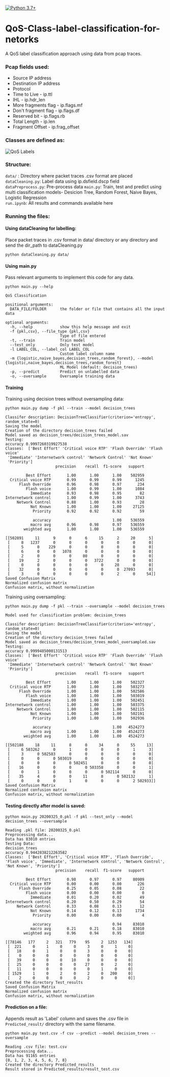 [![Python 3.7+](https://img.shields.io/badge/python-3.7+-blue.svg)](https://www.python.org/downloads/release/python-376/)

# QoS-Class-label-classification-for-netorks

A QoS label classification approach using data from pcap traces.

### Pcap fields used:
- Source IP address
- Destination IP address
- Protocol
- Time to Live - ip.ttl
- IHL - ip.hdr_len
- More fragments flag - ip.flags.mf
- Don't fragment flag - ip.flags.df
- Reserved bit - ip.flags.rb
- Total Length - ip.len
- Fragment Offset - ip.frag_offset

### Classes are defined as:
![QoS Labels](QoS_labels.png)

### Structure:
`data/` : Directory where packet traces .csv format are placed
`dataCleaning.py`: Label data using ip.dsfield.dscp field  
`dataPreprocess.py`: Pre-process data
`main.py`: Train, test and predict using multi classification models- Desicion Tree, Random Forest, Naive Bayes, Logistic Regression  
`run.ipynb`: All results and commands available here

### Running the files:

#### Using dataCleaning for labelling:

Place packet traces in .csv format in data/ directory or any directory and send the dir_path to dataCleaning.py
```
python dataCleaning.py data/
```

#### Using main.py

Pass relevant arguments to implement this code for any data.

```
python main.py --help
```
```
QoS Classification

positional arguments:
  DATA_FILE/FOLDER      the folder or file that contains all the input data

optional arguments:
  -h, --help            show this help message and exit
  -f {pkl,csv}, --file_type {pkl,csv}
                        Type of file entered
  -t, --train           Train model
  --test_only           Only test model
  -l LABEL_COL, --label_col LABEL_COL
                        Custom label column name
  -m {logistic,naive_bayes,decision_trees,random_forest}, --model {logistic,naive_bayes,decision_trees,random_forest}
                        ML Model (default: decision_trees)
  -p, --predict         Predict on unlabelled data
  -o, --oversample      Oversample training data
 ```

#### Training
Training using decision trees without oversampling data:
```
python main.py dump -f pkl --train --model decision_trees
```
```
Classifer description: DecisionTreeClassifier(criterion='entropy', random_state=0)
Saving the model
Creation of the directory decision_trees failed
Model saved as decision_trees/decision_trees_model.sav
Testing:
accuracy 0.9997260319927538
Classes:  ['Best Effort' 'Critical voice RTP' 'Flash Override' 'Flash voice'
 'Immediate' 'Internetwork control' 'Network Control' 'Not Known'
 'Priority']
                      precision    recall  f1-score   support

         Best Effort       1.00      1.00      1.00    502959
  Critical voice RTP       0.99      0.99      0.99      1245
      Flash Override       0.96      0.98      0.97       234
         Flash voice       1.00      0.99      1.00      1084
           Immediate       0.93      0.98      0.95        82
Internetwork control       1.00      0.99      1.00      3743
     Network Control       0.88      1.00      0.93        28
           Not Known       1.00      1.00      1.00     27125
            Priority       0.92      0.92      0.92        59

            accuracy                           1.00    536559
           macro avg       0.96      0.98      0.97    536559
        weighted avg       1.00      1.00      1.00    536559

[[502891     11      9      0      6     15      2     20      5]
 [     8   1237      0      0      0      0      0      0      0]
 [     5      0    229      0      0      0      0      0      0]
 [     6      0      0   1078      0      0      0      0      0]
 [     2      0      0      0     80      0      0      0      0]
 [    19      2      0      0      0   3722      0      0      0]
 [     0      0      0      0      0      0     28      0      0]
 [    32      0      0      0      0      0      0  27093      0]
 [     3      0      0      0      0      0      2      0     54]]
Saved Confusion Matrix
Normalized confusion matrix
Confusion matrix, without normalization
```

Training using oversampling:
```
python main.py dump -f pkl --train --oversample --model decision_trees
```
```
Model used for classification problem: decision_trees

Classifer description: DecisionTreeClassifier(criterion='entropy', random_state=0)
Saving the model
Creation of the directory decision_trees failed
Model saved as decision_trees/decision_trees_model_oversampled.sav
Testing:
accuracy 0.9999485000131513
Classes:  ['Best Effort' 'Critical voice RTP' 'Flash Override' 'Flash voice'
 'Immediate' 'Internetwork control' 'Network Control' 'Not Known'
 'Priority']
                      precision    recall  f1-score   support

         Best Effort       1.00      1.00      1.00    502327
  Critical voice RTP       1.00      1.00      1.00    503273
      Flash Override       1.00      1.00      1.00    502586
         Flash voice       1.00      1.00      1.00    503019
           Immediate       1.00      1.00      1.00    502451
Internetwork control       1.00      1.00      1.00    503375
     Network Control       1.00      1.00      1.00    502115
           Not Known       1.00      1.00      1.00    502191
            Priority       1.00      1.00      1.00    502936

            accuracy                           1.00   4524273
           macro avg       1.00      1.00      1.00   4524273
        weighted avg       1.00      1.00      1.00   4524273

[[502188     18     11      8      0     34      0     55     13]
 [     6 503262      0      1      0      0      0      1      3]
 [     3      0 502583      0      0      0      0      0      0]
 [     0      0      0 503019      0      0      0      0      0]
 [     0      0      0      0 502451      0      0      0      0]
 [    16      0      0      0      0 503358      0      0      1]
 [     0      1      0      0      0      0 502114      0      0]
 [    35      4      0      0     11      8      0 502132      1]
 [     0      0      0      1      0      0      0      2 502933]]
Saved Confusion Matrix
Normalized confusion matrix
Confusion matrix, without normalization
```

#### Testing directly after model is saved:
```
python main.py 20200325_0.pkl -f pkl --test_only --model decision_trees --oversample
```
```
Reading .pkl file: 20200325_0.pkl
Preprocessing data...
Data has 83010 entries
Testing Data:
decision_trees
accuracy 0.9442838212263582
Classes:  ['Best Effort', 'Critical voice RTP', 'Flash Override', 'Flash voice', 'Immediate', 'Internetwork control', 'Network Control', 'Not Known', 'Priority']
                      precision    recall  f1-score   support

         Best Effort       0.98      0.97      0.97     80909
  Critical voice RTP       0.00      0.00      0.00       226
      Flash Override       0.25      0.05      0.08        22
         Flash voice       0.00      0.00      0.00         0
           Immediate       0.01      0.20      0.02        49
Internetwork control       0.20      0.50      0.29        54
     Network Control       0.33      0.08      0.13        12
           Not Known       0.14      0.12      0.13      1734
            Priority       0.00      0.00      0.00         4

            accuracy                           0.94     83010
           macro avg       0.21      0.21      0.18     83010
        weighted avg       0.96      0.94      0.95     83010

[[78146   177     2   321   779    95     2  1253   134]
 [  221     0     1     0     0     3     0     1     0]
 [   18     0     1     0     0     3     0     0     0]
 [    0     0     0     0     0     0     0     0     0]
 [   39     0     0     0    10     0     0     0     0]
 [   25     0     0     0     0    27     0     2     0]
 [   11     0     0     0     0     0     1     0     0]
 [ 1529     1     0     2     0     2     0   200     0]
 [    2     0     0     0     0     2     0     0     0]]
Created the directory Test_results
Saved Confusion Matrix
Normalized confusion matrix
Confusion matrix, without normalization
```

#### Prediction on a file:
Appends result as 'Label' column and saves the .csv file in `Predicted_result/` directory with the same filename.
```
python main.py test.csv -f csv --predict --model decision_trees --oversample
```
```
Reading .csv file: test.csv
Preprocessing data...
Data has 91165 entries
{0, 1, 2, 3, 4, 5, 6, 7, 8}
Created the directory Predicted_results
Result stored in Predicted_results/result_test.csv
```
